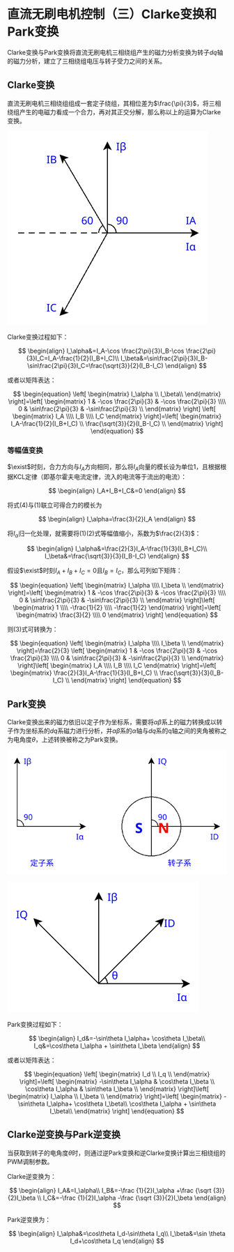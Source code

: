 # 直流无刷电机控制（三）Clarke变换和Park变换

Clarke变换与Park变换将直流无刷电机三相绕组产生的磁力分析变换为转子$dq$轴的磁力分析，建立了三相绕组电压与转子受力之间的关系。

## Clarke变换

直流无刷电机三相绕组组成一套定子绕组，其相位差为$\frac{\pi}{3}$，将三相绕组产生的电磁力看成一个合力，再对其正交分解，那么称以上的运算为Clarke变换。

![空间扇区](../!image/250225/clarke.svg)

Clarke变换过程如下：

$$
\begin{align}
I_\alpha&=I_A-\cos \frac{2\pi}{3}I_B-\cos \frac{2\pi}{3}I_C=I_A-\frac{1}{2}(I_B+I_C)\\
I_\beta&=\sin\frac{2\pi}{3}I_B-\sin\frac{2\pi}{3}I_C=\frac{\sqrt{3}}{2}(I_B-I_C)
\end{align}
$$

或者以矩阵表达：

$$
\begin{equation}
\left[
\begin{matrix}
   I_\alpha \\
   I_\beta\\
\end{matrix}
\right]=\left[
\begin{matrix}
    1 & -\cos \frac{2\pi}{3} & -\cos \frac{2\pi}{3} \\\\
    0 & \sin\frac{2\pi}{3}   & -\sin\frac{2\pi}{3}  \\
\end{matrix}
\right]
\left[
\begin{matrix}
    I_A \\\\
    I_B \\\\
    I_C
\end{matrix}
\right]=\left[
\begin{matrix}
    I_A-\frac{1}{2}(I_B+I_C) \\
    \frac{\sqrt{3}}{2}(I_B-I_C) \\
\end{matrix}
\right]
\end{equation}
$$

### 等幅值变换

$\exist$时刻，合力方向与$I_A$方向相同，那么将$I_A$向量的模长设为单位1，且根据根据KCL定律（即基尔霍夫电流定律，流入的电流等于流出的电流）：

$$
\begin{align}
I_A+I_B+I_C&=0
\end{align}
$$

将式(4)与(1)联立可得合力的模长为

$$
\begin{align}
I_\alpha=\frac{3}{2}I_A
\end{align}
$$

将$I_\alpha$归一化处理，就需要将(1)(2)式等幅值缩小，系数为$\frac{2}{3}$：

$$
\begin{align}
I_\alpha&=\frac{2}{3}I_A-\frac{1}{3}(I_B+I_C)\\
I_\beta&=\frac{\sqrt{3}}{3}(I_B-I_C)
\end{align}
$$

假设$\exist$时刻$I_A+I_B+I_C=0$且$I_B=I_C$，那么可列如下矩阵：

$$
\begin{equation}
\left[
\begin{matrix}
   I_\alpha \\\\
   I_\beta \\
\end{matrix}
\right]=\left[
\begin{matrix}
    1 & -\cos \frac{2\pi}{3} & -\cos \frac{2\pi}{3} \\\\
    0 & \sin\frac{2\pi}{3}   & -\sin\frac{2\pi}{3}  \\
\end{matrix}
\right]\left[
\begin{matrix}
    1 \\\\
    -\frac{1}{2} \\\\
    -\frac{1}{2}
\end{matrix}
\right]=\left[
\begin{matrix}
   \frac{3}{2} \\\\
   0
\end{matrix}
\right]
\end{equation}
$$

则(3)式可转换为：

$$
\begin{equation}
\left[
\begin{matrix}
   I_\alpha \\\\
   I_\beta \\
\end{matrix}
\right]=\frac{2}{3}
\left[
\begin{matrix}
    1 & -\cos \frac{2\pi}{3} & -\cos \frac{2\pi}{3} \\\\
    0 & \sin\frac{2\pi}{3}   & -\sin\frac{2\pi}{3}  \\
\end{matrix}
\right]\left[
\begin{matrix}
    I_A \\\\
    I_B \\\\
    I_C
\end{matrix}
\right]=\left[
\begin{matrix}
    \frac{2}{3}I_A-\frac{1}{3}(I_B+I_C) \\
    \frac{\sqrt{3}}{3}(I_B-I_C) \\
\end{matrix}
\right]
\end{equation}
$$

## Park变换

Clarke变换出来的磁力依旧以定子作为坐标系，需要将$\alpha\beta$系上的磁力转换成以转子作为坐标系的$dq$系磁力进行分析，并$\alpha\beta$系的$\alpha$轴与$dq$系的q轴之间的夹角被称之为电角度$\theta$，上述转换被称之为Park变换。

![空间扇区](../!image/250225/定子转子.svg)

![空间扇区](../!image/250225/park.svg)

Park变换过程如下：

$$
\begin{align}
I_d&=-\sin\theta I_\alpha+ \cos\theta I_\beta\\
I_q&=\cos\theta I_\alpha + \sin\theta I_\beta
\end{align}
$$

或者以矩阵表达：

$$
\begin{equation}
\left[
\begin{matrix}
   I_d \\
   I_q \\
\end{matrix}
\right]=\left[
\begin{matrix}
    -\sin\theta I_\alpha & \cos\theta I_\beta \\
    \cos\theta I_\alpha  & \sin\theta I_\beta \\
\end{matrix}
\right]\left[
\begin{matrix}
    I_\alpha \\
    I_\beta \\
\end{matrix}
\right]=\left[
\begin{matrix}
    -\sin\theta I_\alpha+ \cos\theta I_\beta\\
    \cos\theta I_\alpha + \sin\theta I_\beta\\
\end{matrix}
\right]
\end{equation}
$$

## Clarke逆变换与Park逆变换

当获取到转子的电角度$\theta$时，则通过逆Park变换和逆Clarke变换计算出三相绕组的PWM调制参数。

Clarke逆变换为：

$$
\begin{align}
I_A&=I_\alpha\\
I_B&=-\frac {1}{2}I_\alpha +\frac {\sqrt {3}}{2}I_\beta \\
I_C&=-\frac {1}{2}I_\alpha -\frac {\sqrt {3}}{2}I_\beta
\end{align}
$$

Park逆变换为：

$$
\begin{align}
I_\alpha&=\cos\theta I_d-\sin\theta I_q\\
I_\beta&=\sin \theta I_d+\cos\theta I_q
\end{align}
$$
